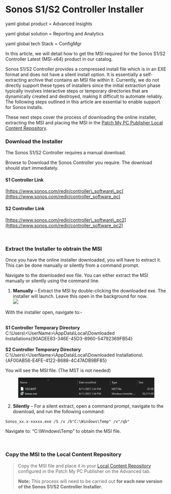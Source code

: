 # Sonos S1/S2 Controller Installer

yaml global product = Advanced Insights

yaml global solution = Reporting and Analytics

yaml global tech Stack = ConfigMgr

In this article, we will detail how to get the MSI required for the Sonos S1/S2 Controller Latest (MSI-x64) product in our catalog.

Sonos S1/S2 Controller provides a compressed install file which is in an EXE format and does not have a silent install option. It is essentially a self-extracting archive that contains an MSI file within it. Currently, we do not directly support these types of installers since the initial extraction phase typically involves interactive steps or temporary directories that are dynamically created and destroyed, making it difficult to automate reliably. The following steps outlined in this article are essential to enable support for Sonos installs.

These next steps cover the process of downloading the online installer, extracting the MSI and placing the MSI in the [Patch My PC Publisher Local Content Repository](https://patchmypc.com/local-content-repository-for-licensed-applications-that-require-manual-download).

### Download the Installer <a href="#h-download-the-installer" id="h-download-the-installer"></a>

The Sonos S1/S2 Controller requires a manual download.

Browse to Download the Sonos Controller you require. The download should start immediately.

#### S1 Controller Link <a href="#h-s1-controller-link" id="h-s1-controller-link"></a>

[https://www.sonos.com/redir/controller\_software\_pc](https://www.sonos.com/redir/controller_software_pc)

#### S2 Controller Link <a href="#h-s2-controller-link" id="h-s2-controller-link"></a>

[https://www.sonos.com/redir/controller\_software\_pc2](https://www.sonos.com/redir/controller_software_pc2)

<figure><img src="../../../.gitbook/assets/https___patchmypc.com_app_uploads_2025_07_image-11.avif" alt=""><figcaption></figcaption></figure>

### Extract the Installer to obtrain the MSI <a href="#h-extract-the-installer-to-obtrain-the-msi" id="h-extract-the-installer-to-obtrain-the-msi"></a>

Once you have the online installer downloaded, you will have to extract it. This can be done manually or silently from a command prompt.

Navigate to the downloaded exe file. You can either extract the MSI manually or silently using the command line.

1. **Manually** – Extract the MSI by double-clicking the downloaded exe. The installer will launch. Leave this open in the background for now.\
   ![](../../../.gitbook/assets/https___patchmypc.com_app_uploads_2025_07_image-13.avif)

With the installer open, navigate to:-

\
**S1 Controller Temporary Directory**\
C:\Users\\\<UserName>\AppData\Local\Downloaded Installations{90ADEE83-346E-45D3-8960-54792369FB54}\
\
**S2 Controller Temporary Directory**\
C:\Users\\\<UserName>\AppData\Local\Downloaded Installations\\{AF00AB56-E4FE-4122-8688-4C47ADB9BF85}

You will see the MSI file. (The MST is not needed)

<figure><img src="../../../.gitbook/assets/https___patchmypc.com_app_uploads_2025_07_image-12.png" alt=""><figcaption></figcaption></figure>

2. **Silently** – For a silent extract, open a command prompt, navigate to the download, and run the following command:

```
Sonos_xx.x-xxxxx.exe /S /x /b"C:\Windows\Temp" /v"/qb"
```

Navigate to: “C:\Windows\Temp” to obtain the MSI file.

<figure><img src="../../../.gitbook/assets/https___patchmypc.com_app_uploads_2025_07_image-13-1.avif" alt=""><figcaption></figcaption></figure>

### Copy the MSI to the Local Content Repository <a href="#h-copy-the-msi-to-the-local-content-repository" id="h-copy-the-msi-to-the-local-content-repository"></a>

> Copy the MSI file and place it in your [Local Content Repository](https://patchmypc.com/local-content-repository-for-licensed-applications-that-require-manual-download) configured in the Patch My PC Publisher on the Advanced tab.
>
> **Note:** This process will need to be carried out **for each new version of the Sonos S1/S2 Controller Installer.**
